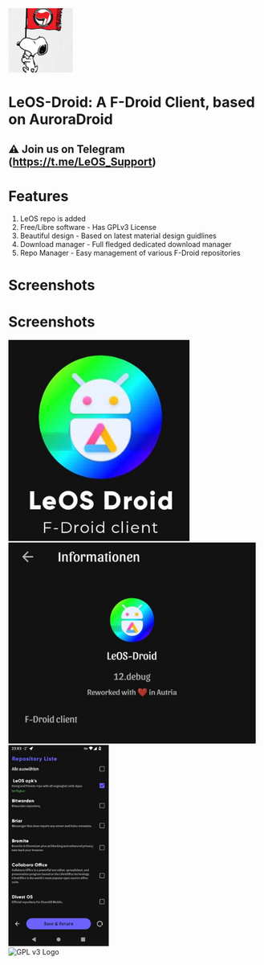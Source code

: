 <img src="LeOSAvatar.jpg" height="128" alt="Aurora Logo">

# LeOS-Droid: A F-Droid Client, based on AuroraDroid

## ⚠ Join us on Telegram (https://t.me/LeOS_Support)

# Features

1. LeOS repo is added
2. Free/Libre software - Has GPLv3 License
3. Beautiful design - Based on latest material design guidlines
4. Download manager - Full fledged dedicated download manager 
5. Repo Manager - Easy management of various F-Droid repositories


# Screenshots

# Screenshots

<img src="screenshots/photo_2022-03-02_12-46-33.jpg" height="400"><img src="screenshots/photo_2022-03-02_12-46-39.jpg" height="400">
<img src="screenshots/repository.jpg" height="400">
<br/><img src="https://www.gnu.org/graphics/gplv3-88x31.png" alt="GPL v3 Logo">
